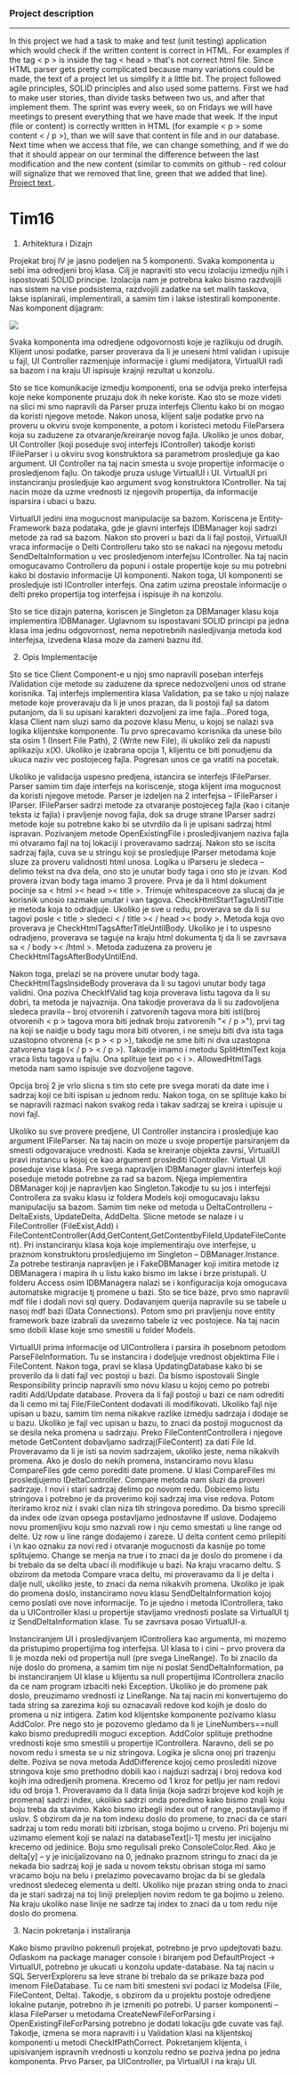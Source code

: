 <h3> Project description </h3>
<hr>
In this project we had a task to make and test (unit testing) application which would check if the written content is correct in HTML. For examples if the tag < p > is inside the tag < head > that's not correct html file. Since HTML parser gets pretty complicated because many variations could be made, the text of a project let us simplify it a little bit. 
The project followed agile principles, SOLID principles and also used some patterns. First we had to make user stories, than divide tasks between two us, and after that implement them. The sprint was every week, so on Fridays we will have meetings to present everything that we have made that week. 
If the input (file or content) is correctly written in HTML (for example < p > some content < / p >), than we will save that content in file and in our database. Next time when we access that file, we can change something, and if we do that it should appear on our terminal the difference between the last modification and the new content (similar to commits on github - red colour will signalize that we removed that line, green that we added that line).
 <a href="ftn.res2020.mihailo_vasiljevic.virtual-ui.zad4.pdf"> Project text </a> .


# Tim16

1. Arhitektura i Dizajn

Projekat broj IV je jasno podeljen na 5 komponenti. Svaka komponenta u sebi ima odredjeni broj klasa. Cilj je napraviti sto vecu izolaciju izmedju njih i ispostovati SOLID principe. Izolacija nam je potrebna kako bismo razdvojili nas sistem na vise podsistema, razdvojili zadatke na set malih taskova, lakse isplanirali, implementirali, a samim tim i lakse istestirali komponente.
Nas komponent dijagram: 

<img src="Projekat IV - Tim16.png">

Svaka komponenta ima odredjene odgovornosti koje je razlikuju od drugih. Klijent unosi podatke, parser proverava da li je uneseni html validan i upisuje u fajl, UI Controller razmenjuje informacije i glumi medijatora, VirtualUI radi sa bazom i na kraju UI ispisuje krajnji rezultat u konzolu.

Sto se tice komunikacije izmedju komponenti, ona se odvija preko interfejsa koje neke komponente pruzaju dok ih neke koriste. Kao sto se moze videti na slici mi smo napravili da Parser pruza interfejs Clientu kako bi on mogao da koristi njegove metode. Nakon unosa, klijent salje podatke prvo na proveru u okviru svoje komponente, a potom i koristeci metodu FileParsera koja su zaduzene za otvaranje/kreiranje novog fajla. Ukoliko je unos dobar, UI Controller (koji poseduje svoj interfejs IController) takodje koristi IFileParser i u okviru svog konstruktora sa parametrom prosledjuje ga kao argument. UI Controller na taj nacin smesta u svoje propertije informacije o prosledjenom fajlu. On takodje pruza usluge VirtualUI i UI. VirtualUI pri instanciranju prosledjuje kao argument svog konstruktora IController. Na taj nacin moze da uzme vrednosti iz njegovih propertija, da informacije isparsira i ubaci u bazu. 

VirtualUI jedini ima mogucnost manipulacije sa bazom. Koriscena je Entity-Framework baza podataka, gde je glavni interfejs IDBManager koji sadrzi metode za rad sa bazom. Nakon sto proveri u bazi da li fajl postoji, VirtualUI vraca informacije o Delti Controlleru tako sto se nakaci na njegovu metodu SendDeltaInformation u vec prosledjenom interfejsu IController. Na taj nacin omogucavamo Controlleru da popuni i ostale propertije koje su mu potrebni kako bi dostavio informacije UI komponenti.  Nakon toga, UI komponenti se prosledjuje isti IController interfejs. Ona zatim uzima preostale informacije o delti preko propertija tog interfejsa i ispisuje ih na konzolu.

Sto se tice dizajn paterna, koriscen je Singleton za DBManager klasu koja implementira IDBManager. Uglavnom su ispostavani SOLID principi pa jedna klasa ima jednu odgovornost, nema nepotrebnih nasledjivanja metoda kod interfejsa, izvedena klasa moze da zameni baznu itd.




2. Opis Implementacije

Sto se tice Client Component-e u njoj smo napravili poseban interfejs IValidation cije metode su zaduzene da sprece nedozvoljeni unos od strane korisnika. Taj interfejs implementira klasa Validation, pa se tako u njoj nalaze metode koje proveravaju da li je unos prazan, da li postoji fajl sa datom putanjom, da li su upisani karakteri dozvoljeni za ime fajla...Pored toga, klasa Client nam sluzi samo da pozove klasu Menu, u kojoj se nalazi sva logika klijentske komponente. Tu prvo sprecavamo korisnika da unese bilo sta osim 1 (Insert File Path), 2 (Write new File), ili ukoliko zeli da napusti aplikaziju x(X). Ukoliko je izabrana opcija 1, klijentu ce biti ponudjenu da ukuca naziv vec postojeceg fajla. Pogresan unos ce ga vratiti na pocetak. 

Ukoliko je validacija uspesno predjena, istancira se interfejs IFileParser. Parser samim tim daje interfejs na koriscenje, stoga klijent ima mogucnost da koristi njegove metode. Parser je izdeljen na 2 interfejsa – IFileParser i IParser. IFileParser sadrzi metode za otvaranje postojeceg fajla (kao i citanje teksta iz fajla) i pravljenje novog fajla, dok sa druge strane IParser sadrzi metode koje su potrebne kako bi se utvrdilo da li je upisani sadrzaj html ispravan.  Pozivanjem metode OpenExistingFile i prosledjivanjem naziva fajla mi otvaramo fajl na toj lokaciji i proveravamo sadrzaj. Nakon sto se iscita sadrzaj fajla, cuva se u stringu koji se prosledjuje IParser metodama koje sluze za proveru validnosti html unosa. Logika u IParseru je sledeca – delimo tekst na dva dela, ono sto je unutar body taga i ono sto je izvan. Kod provera izvan body taga imamo 3 provere. Prva je da li html dokument pocinje sa < html >< head >< title >. Trimuje whitespaceove za slucaj da je korisnik unosio razmake unutar i van tagova. CheckHtmlStartTagsUntilTitle je metoda koja to odradjuje. Ukoliko je sve u redu, proverava se da li su tagovi posle < title > sledeci < / title >< / head >< body >. Metoda koja ovo proverava je CheckHtmlTagsAfterTitleUntilBody. Ukoliko je i to uspesno odradjeno, proverava se taguje na kraju html dokumenta tj da li se zavrsava sa < / body >< /html >. Metoda zaduzena za proveru je CheckHtmlTagsAfterBodyUntilEnd. 

Nakon toga, prelazi se na provere unutar body taga. CheckHtmlTagsInsideBody proverava da li su tagovi unutar body taga validni. Ona poziva CheckIfValid tag koja proverava listu tagova da li su dobri, ta metoda je najvaznija. Ona takodje proverava da li su zadovoljena sledeca pravila – broj otvorenih i zatvorenih tagova mora biti isti(broj otvorenih < p > tagova mora biti jednak broju zatvorenih "< / p >"), prvi tag na koji se naidje u body tagu mora biti otvoren, i ne smeju biti dva ista taga uzastopno otvorena (< p > < p >), takodje ne sme biti ni dva uzastopna zatvorena taga (< / p > < / p >). 
Takodje imamo i metodu SplitHtmlText koja vraca listu tagova u fajlu. Ona splituje text po < i >. AllowedHtmlTags metoda nam samo ispisuje sve dozvoljene tagove. 

Opcija broj 2 je vrlo slicna s tim sto cete pre svega morati da date ime i sadrzaj koji ce biti ispisan u jednom redu. Nakon toga, on se splituje kako bi se napravili razmaci nakon svakog reda i takav sadrzaj se kreira i upisuje u novi fajl. 

Ukoliko su sve provere predjene, UI Controller instancira i prosledjuje kao argument IFileParser. Na taj nacin on moze u svoje propertije parsiranjem da smesti odgovarajuce vrednosti. Kada se kreiranje objekta zavrsi, VirtualUI pravi instancu u kojoj ce kao argument proslediti IController. Virtual UI poseduje vise klasa. Pre svega napravljen IDBManager glavni interfejs koji poseduje metode potrebne za rad sa bazom. Njega implementira DBManager koji je napravljen kao Singleton.Takodje tu su jos i interfejsi Controllera za svaku klasu iz foldera Models koji omogucavaju laksu manipulaciju sa bazom. Samim tim neke od metoda u DeltaControlleru – DeltaExists, UpdateDelta, AddDelta. Slicne metode se nalaze i u FileController (FileExist,Add) i FileContentController(Add,GetContent,GetContentbyFileId,UpdateFileContent). Pri instanciranju klasa koja koje implementiraju ove interfejse, u praznom konstruktoru prosledjujemo im Singleton – DBManager.Instance.
Za potrebe testiranja napravljen je i FakeDBManager koji imitira metode iz DBManagera i mapira ih u listu kako bismo im lakse i brze pristupali. U folderu Access osim IDBManagera nalazi se i konfiguracija koja omogucava automatske migracije tj promene u bazi. Sto se tice baze, prvo smo napravili mdf file i dodali novi sql query. Dodavanjem querija napravile su se tabele u nasoj mdf bazi (Data Connections). Potom smo pri pravljenju nove entity framework baze izabrali da uvezemo tabele iz vec postojece. Na taj nacin smo dobili klase koje smo smestili u folder Models. 

VirtualUI prima informacije od UIControllera i parsira ih posebnom petodom ParseFileInformation. Tu se instancira i dodeljuje vrednost objektima File i FileContent. Nakon toga, pravi se klasa UpdatingDatabase kako bi se proverilo da li dati fajl vec postoji u bazi. Da bismo ispostovali Single Responsibility princip napravili smo novu klasu u kojoj cemo po potrebi raditi Add/Update database. Provera da li fajl postoji u bazi ce nam odrediti da li cemo mi taj File/FileContent dodavati ili modifikovati. Ukoliko fajl nije upisan u bazu,  samim tim nema nikakve razlike izmedju sadrzaja i dodaje se u bazu. 
Ukoliko je fajl vec upisan u bazu, to znaci da postoji mogucnost da se desila neka promena u sadrzaju. Preko FileContentControllera i njegove metode GetContent dobavljamo sadrzaj(FileContent) za dati File Id. Proveravamo da li je isti sa novim sadrzajem, ukoliko jeste, nema nikakvih promena. Ako je doslo do nekih promena, instanciramo novu klasu CompareFiles gde cemo porediti date promene.
 U klasi CompareFiles mi prosledjujemo IDeltaController. Compare metoda nam sluzi da proveri sadrzaje. I novi i stari sadrzaj delimo po novom redu. Dobicemo listu stringova i potrebno je da proverimo koji sadrzaj ima vise redova. Potom iteriramo kroz niz i svaki clan niza tih stringova poredimo. Da bismo sprecili da index ode izvan opsega postavljamo jednostavne If uslove. Dodajemo novu promenljivu koju smo nazvali row i nju cemo smestati u line range od delte. Uz row u line range dodajemo i zareze. U delta content cemo prilepiti i \n kao oznaku za novi red i otvaranje mogucnosti da kasnije po tome splitujemo. Change se menja na true i to znaci da je doslo do promene i da bi trebalo da se delta ubaci ili modifikuje u bazi. Na kraju vracamo deltu. 
S obzirom da metoda Compare vraca deltu, mi proveravamo da li je delta i dalje null, ukoliko jeste, to znaci da nema nikakvih promena. Ukoliko je ipak do promena doslo, instanciramo novu klasu SendDeltaInformation kojoj cemo poslati ove nove informacije. To je ujedno i metoda IControllera, tako da u UIController klasi u propertije stavljamo vrednosti poslate sa VirtualUI tj iz SendDeltaInformation klase. Tu se zavrsava posao VirtualUI-a.

Instanciranjem UI i prosledjivanjem IControllera kao argumenta, mi mozemo da pristupimo propertijima tog interfejsa. UI klasa to i cini – prvo provera da li je mozda neki od propertija null (pre svega LineRange). To bi znacilo da nije doslo do promena, a samim tim nije ni poslat SendDeltaInformation, pa bi instanciranjem UI klase u klijentu sa null propertijima IControllera znacilo da ce nam program izbaciti neki Exception. Ukoliko je do promene pak doslo, preuzimamo vrednosti iz LineRange. Na taj nacin mi konvertujemo do tada string sa zarezima koji su oznacavali redove kod kojih je doslo do promena u niz intigera. Zatim kod klijentske komponente pozivamo klasu AddColor. Pre nego sto je pozovemo gledamo da li je LineNumbers==null kako bismo predupredili moguci exception. 
AddColor splituje prethodne vrednosti koje smo smestili u propertije IControllera. Naravno, deli se po novom redu i smesta se u niz stringova. Logika je slicna onoj pri trazenju delte. Poziva se nova metoda AddDifference kojoj cemo proslediti nizove stringova koje smo prethodno dobili kao i najduzi sadrzaj i broj redova kod kojih ima odredjenih promena. Krecemo od 1 kroz for petlju jer nam redovi idu od broja 1. Proveravamo da li data linija (koja sadrzi brojeve kod kojih je promena) sadrzi index, ukoliko sadrzi onda poredimo kako bismo znali koju boju treba da stavimo. Kako bismo izbegli index out of range, postavljamo if uslov. S obzirom da je na tom indexu doslo do promene, to znaci da ce stari sadrzaj u tom redu morati biti izbrisan, stoga bojimo u crveno. Pri bojenju mi uzimamo element koji se nalazi na databaseText[i-1] mestu jer inicijalno krecemo od jedinice. Boju smo regulisali preko ConsoleColor.Red. Ako je delta[y] – y je inicijalizovano na 0, jednako praznom stringu to znaci da je nekada bio sadrzaj koji je sada u novom tekstu obrisan stoga mi samo vracamo boju na belu i prelazimo povecavamo brojac da bi se gledala vrednost sledeceg elementa u delti. Ukoliko nije prazan string onda to znaci da je stari sadrzaj na toj liniji prelepljen novim redom te ga bojimo u zeleno. 
Na kraju ukoliko nase linije ne sadrze taj index to znaci da u tom redu nije doslo do promena. 




3. Nacin pokretanja i instaliranja

Kako bismo pravilno pokrenuli projekat, potrebno je prvo updejtovati bazu. Odlaskom na package manager console i biranjem pod DefaultProject -> VirtualUI, potrebno je ukucati u konzolu update-database. Na taj nacin u SQL ServerExploreru sa leve strane bi trebalo da se prikaze baza pod imenom FileDatabase. Tu ce nam biti smesteni svi podaci iz Modelsa (File, FileContent, Delta).
Takodje, s obzirom da u projektu postoje odredjene lokalne putanje, potrebno ih je izmeniti po potrebi. U parser komponenti – klasa FileParser u metodama CreateNewFileForParsing i OpenExistingFileForParsing potrebno je dodati lokaciju gde cuvate vas fajl. Takodje, izmena se mora napraviti i u Validation klasi na klijentskoj komponenti u metodi CheckIfPathCorrect.
 Pokretanjem klijenta, i upisivanjem ispravnih vrednosti u konzolu redno se poziva jedna po jedna komponenta. Prvo Parser, pa UIController, pa VirtualUI i na kraju UI.
